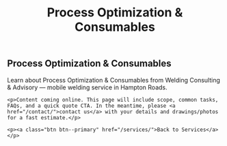 ﻿---
layout: kmw_base
title: Process Optimization & Consumables
permalink: /services/consulting/process-optimization/
seo_description: Learn about Process Optimization & Consumables from Welding Consulting & Advisory — mobile welding service in Hampton Roads.
---

<section class="section">
  <div class="container">
    <h1>Process Optimization & Consumables</h1>
    <p class="lead">Learn about Process Optimization & Consumables from Welding Consulting & Advisory — mobile welding service in Hampton Roads.</p>

    <p>Content coming online. This page will include scope, common tasks, FAQs, and a quick quote CTA. In the meantime, please <a href="/contact/">contact us</a> with your details and drawings/photos for a fast estimate.</p>

    <p><a class="btn btn--primary" href="/services/">Back to Services</a></p>
  </div>
</section>
